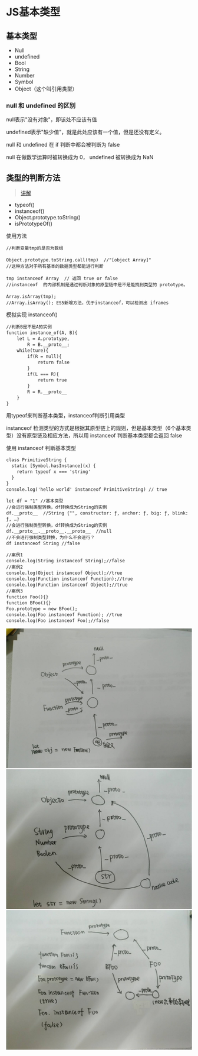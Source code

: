 # JS基本类型

## 基本类型

* Null
* undefined
* Bool
* String
* Number
* Symbol
* Object（这个叫引用类型）

### null 和 undefined 的区别

null表示"没有对象"，即该处不应该有值

undefined表示"缺少值"，就是此处应该有一个值，但是还没有定义。

null 和 undefined 在 if 判断中都会被判断为 false

null 在做数学运算时被转换成为 0， undefined 被转换成为 NaN

## 类型的判断方法

> [讲解](https://github.com/Advanced-Frontend/Daily-Interview-Question/issues/23)

* typeof()
* instanceof()
* Object.prototype.toString()
* isPrototypeOf()

使用方法

```JS
//判断变量tmp的是否为数组

Object.prototype.toString.call(tmp)  //"[object Array]"
//这种方法对于所有基本的数据类型都能进行判断

tmp instanceof Array  // 返回 true or false
//instanceof  的内部机制是通过判断对象的原型链中是不是能找到类型的 prototype。

Array.isArray(tmp);
//Array.isArray(); ES5新增方法，优于instanceof，可以检测出 iframes
```

模拟实现 instanceof()

```JS
//判断B是不是A的实例
function instance_of(A, B){
    let L = A.prototype,
        R = B.__proto__;
    while(ture){
        if(R = null){
            return false
        }
        if(L === R){
            return true
        }
        R = R.__proto__
    }
}
```

用typeof来判断基本类型，instanceof判断引用类型

instanceof 检测类型的方式是根据其原型链上的规则，但是基本类型（6个基本类型）没有原型链及相应方法，所以用 instanceof 判断基本类型都会返回 false

使用 instanceof 判断基本类型

```JS
class PrimitiveString {
  static [Symbol.hasInstance](x) {
    return typeof x === 'string'
  }
}
console.log('hello world' instanceof PrimitiveString) // true
```

```JS
let df = "1" //基本类型
//会进行强制类型转换，df转换成为String的实例
df.__proto__  //String {"", constructor: ƒ, anchor: ƒ, big: ƒ, blink: ƒ, …}
//会进行强制类型转换，df转换成为String的实例
df.__proto__.__proto__.__proto__  //null
//不会进行强制类型转换，为什么不会进行？
df instanceof String //false
```

```JS
//案例1
console.log(String instanceof String);//false
//案例2
console.log(Object instanceof Object);//true
console.log(Function instanceof Function);//true
console.log(Function instanceof Object);//true
//案例3
function Foo(){}
function BFoo(){}
Foo.prototype = new BFoo();
console.log(Foo instanceof Function); //true
console.log(Foo instanceof Foo);//false
```

![案例1](../images/原型链1.jpg)
![案例2](../images/原型链2.jpg)
![案例3](../images/原型链3.jpg)
